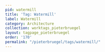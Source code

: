 ```yaml
---
pid: watermill
title: 'Tag: Watermill'
label: Watermill
category: Architecture
collection: worktags_pieterbruegel
layout: tagpage_pieterbruegel
order: '170'
permalink: "/pieterbruegel/tags/watermill/"
---
```

